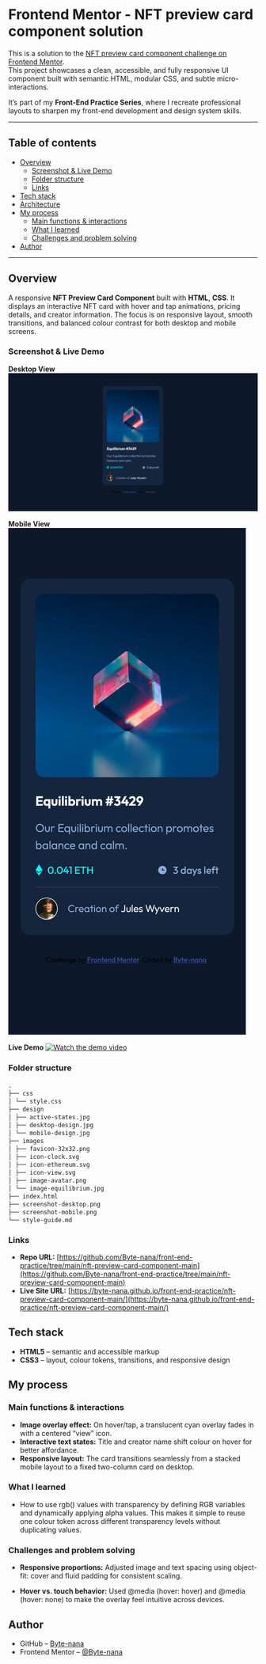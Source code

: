 # Frontend Mentor - NFT preview card component solution

This is a solution to the [NFT preview card component challenge on Frontend Mentor](https://www.frontendmentor.io/challenges/nft-preview-card-component-SbdUL_w0U).  
This project showcases a clean, accessible, and fully responsive UI component built with semantic HTML, modular CSS, and subtle micro-interactions.

It’s part of my **Front-End Practice Series**, where I recreate professional layouts to sharpen my front-end development and design system skills.

---

## Table of contents

- [Overview](#overview)
  - [Screenshot & Live Demo](#screenshot--live-demo)
  - [Folder structure](#folder-structure)
  - [Links](#links)
- [Tech stack](#tech-stack)
- [Architecture](#architecture)
- [My process](#my-process)
  - [Main functions & interactions](#main-functions--interactions)
  - [What I learned](#what-i-learned)
  - [Challenges and problem solving](#challenges-and-problem-solving)
- [Author](#author)

---

## Overview

A responsive **NFT Preview Card Component** built with **HTML**, **CSS**. It displays an interactive NFT card with hover and tap animations, pricing details, and creator information. The focus is on responsive layout, smooth transitions, and balanced colour contrast for both desktop and mobile screens.

### Screenshot & Live Demo

**Desktop View**  
![Desktop](./screenshot-desktop.png)

**Mobile View**  
![Mobile](./screenshot-mobile.png)

**Live Demo**
[![Watch the demo video](https://img.shields.io/badge/Watch%20Demo-%F0%9F%8E%A5-blue)](https://www.loom.com/share/0ae79242bc844a428016b4ba66e4d4b8)

### Folder structure

```
.
├── css
│ └── style.css
├── design
│ ├── active-states.jpg
│ ├── desktop-design.jpg
│ └── mobile-design.jpg
├── images
│ ├── favicon-32x32.png
│ ├── icon-clock.svg
│ ├── icon-ethereum.svg
│ ├── icon-view.svg
│ ├── image-avatar.png
│ └── image-equilibrium.jpg
├── index.html
├── screenshot-desktop.png
├── screenshot-mobile.png
└── style-guide.md
```

### Links

- **Repo URL:** [https://github.com/Byte-nana/front-end-practice/tree/main/nft-preview-card-component-main](https://github.com/Byte-nana/front-end-practice/tree/main/nft-preview-card-component-main)
- **Live Site URL:** [https://byte-nana.github.io/front-end-practice/nft-preview-card-component-main/](https://byte-nana.github.io/front-end-practice/nft-preview-card-component-main/)

## Tech stack

- **HTML5** – semantic and accessible markup
- **CSS3** – layout, colour tokens, transitions, and responsive design

## My process

### Main functions & interactions

- **Image overlay effect:** On hover/tap, a translucent cyan overlay fades in with a centered “view” icon.
- **Interactive text states:** Title and creator name shift colour on hover for better affordance.
- **Responsive layout:** The card transitions seamlessly from a stacked mobile layout to a fixed two-column card on desktop.

### What I learned

- How to use rgb() values with transparency by defining RGB variables and dynamically applying alpha values.
  This makes it simple to reuse one colour token across different transparency levels without duplicating values.

### Challenges and problem solving

- **Responsive proportions:** Adjusted image and text spacing using object-fit: cover and fluid padding for consistent scaling.

- **Hover vs. touch behavior:** Used @media (hover: hover) and @media (hover: none) to make the overlay feel intuitive across devices.

## Author

- GitHub – [Byte-nana](https://github.com/Byte-nana)
- Frontend Mentor – [@Byte-nana](https://www.frontendmentor.io/profile/Byte-nana)
